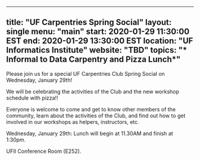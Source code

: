 
---
title: "UF Carpentries Spring Social"
layout: single
menu: "main"
start: 2020-01-29 11:30:00 EST
end: 2020-01-29 13:30:00 EST
location: "UF Informatics Institute"
website: "TBD"
topics: "* Informal to Data Carpentry and Pizza Lunch*"
---
Please join us for a special UF Carpentries Club Spring Social on Wednesday, January 29th!

We will be celebrating the activities of the Club and the new workshop schedule with pizza!!

Everyone is welcome to come and get to know other members of the community, learn about the activities of the Club, and find out how to get involved in our workshops as helpers, instructors, etc.

Wednesday, January 29th: Lunch will begin at 11.30AM and finish at 1:30pm. 

UFII Conference Room (E252).
